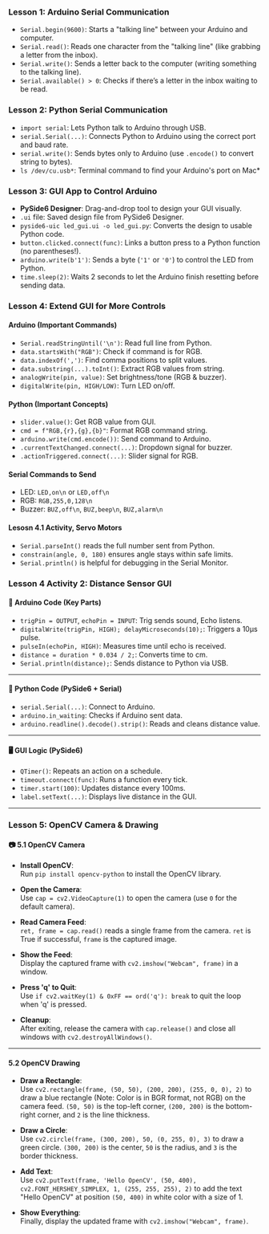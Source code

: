 ### Lesson 1: Arduino Serial Communication

- `Serial.begin(9600)`: Starts a "talking line" between your Arduino and computer.
- `Serial.read()`: Reads one character from the "talking line" (like grabbing a letter from the inbox).
- `Serial.write()`: Sends a letter back to the computer (writing something to the talking line).
- `Serial.available() > 0`: Checks if there’s a letter in the inbox waiting to be read.

### Lesson 2: Python Serial Communication

- `import serial`: Lets Python talk to Arduino through USB.  
- `serial.Serial(...)`: Connects Python to Arduino using the correct port and baud rate.  
- `serial.write()`: Sends bytes only to Arduino (use `.encode()` to convert string to bytes).  
- `ls /dev/cu.usb*`: Terminal command to find your Arduino's port on Mac*

### Lesson 3: GUI App to Control Arduino

- **PySide6 Designer**: Drag-and-drop tool to design your GUI visually.  
- `.ui` file: Saved design file from PySide6 Designer.  
- `pyside6-uic led_gui.ui -o led_gui.py`: Converts the design to usable Python code.  
- `button.clicked.connect(func)`: Links a button press to a Python function (no parentheses!).  
- `arduino.write(b'1')`: Sends a byte (`'1'` or `'0'`) to control the LED from Python.  
- `time.sleep(2)`: Waits 2 seconds to let the Arduino finish resetting before sending data.

### **Lesson 4: Extend GUI for More Controls**

####  Arduino (Important Commands)
- `Serial.readStringUntil('\n')`: Read full line from Python.
- `data.startsWith("RGB")`: Check if command is for RGB.
- `data.indexOf(',')`: Find comma positions to split values.
- `data.substring(...).toInt()`: Extract RGB values from string.
- `analogWrite(pin, value)`: Set brightness/tone (RGB & buzzer).
- `digitalWrite(pin, HIGH/LOW)`: Turn LED on/off.

####  Python (Important Concepts)
- `slider.value()`: Get RGB value from GUI.
- `cmd = f"RGB,{r},{g},{b}"`: Format RGB command string.
- `arduino.write(cmd.encode())`: Send command to Arduino.
- `.currentTextChanged.connect(...)`: Dropdown signal for buzzer.
- `.actionTriggered.connect(...)`: Slider signal for RGB.

####  Serial Commands to Send
- LED: `LED,on\n` or `LED,off\n`
- RGB: `RGB,255,0,128\n`
- Buzzer: `BUZ,off\n`, `BUZ,beep\n`, `BUZ,alarm\n`

#### Lesosn 4.1 Activity, Servo Motors
- `Serial.parseInt()` reads the full number sent from Python.
- `constrain(angle, 0, 180)` ensures angle stays within safe limits.
- `Serial.println()` is helpful for debugging in the Serial Monitor.


### **Lesson 4 Activity 2: Distance Sensor GUI**

#### 🔧 Arduino Code (Key Parts)

- `trigPin = OUTPUT`, `echoPin = INPUT`: Trig sends sound, Echo listens.  
- `digitalWrite(trigPin, HIGH); delayMicroseconds(10);`: Triggers a 10μs pulse.  
- `pulseIn(echoPin, HIGH)`: Measures time until echo is received.  
- `distance = duration * 0.034 / 2;`: Converts time to cm.  
- `Serial.println(distance);`: Sends distance to Python via USB.

---

#### 🐍 Python Code (PySide6 + Serial)

- `serial.Serial(...)`: Connect to Arduino.  
- `arduino.in_waiting`: Checks if Arduino sent data.  
- `arduino.readline().decode().strip()`: Reads and cleans distance value.

---

#### 🖥 GUI Logic (PySide6)

- `QTimer()`: Repeats an action on a schedule.  
- `timeout.connect(func)`: Runs a function every tick.  
- `timer.start(100)`: Updates distance every 100ms.  
- `label.setText(...)`: Displays live distance in the GUI.

---

### Lesson 5: OpenCV Camera & Drawing

#### 📷 5.1 OpenCV Camera

- **Install OpenCV**:  
  Run `pip install opencv-python` to install the OpenCV library.

- **Open the Camera**:  
  Use `cap = cv2.VideoCapture(1)` to open the camera (use `0` for the default camera).

- **Read Camera Feed**:  
  `ret, frame = cap.read()` reads a single frame from the camera. `ret` is True if successful, `frame` is the captured image.

- **Show the Feed**:  
  Display the captured frame with `cv2.imshow("Webcam", frame)` in a window.

- **Press 'q' to Quit**:  
  Use `if cv2.waitKey(1) & 0xFF == ord('q'): break` to quit the loop when 'q' is pressed.

- **Cleanup**:  
  After exiting, release the camera with `cap.release()` and close all windows with `cv2.destroyAllWindows()`.

---

#### 5.2 OpenCV Drawing

- **Draw a Rectangle**:  
  Use `cv2.rectangle(frame, (50, 50), (200, 200), (255, 0, 0), 2)` to draw a blue rectangle (Note: Color is in BGR format, not RGB) on the camera feed. `(50, 50)` is the top-left corner, `(200, 200)` is the bottom-right corner, and `2` is the line thickness.

- **Draw a Circle**:  
  Use `cv2.circle(frame, (300, 200), 50, (0, 255, 0), 3)` to draw a green circle. `(300, 200)` is the center, `50` is the radius, and `3` is the border thickness.

- **Add Text**:  
  Use `cv2.putText(frame, 'Hello OpenCV', (50, 400), cv2.FONT_HERSHEY_SIMPLEX, 1, (255, 255, 255), 2)` to add the text "Hello OpenCV" at position `(50, 400)` in white color with a size of 1.

- **Show Everything**:  
  Finally, display the updated frame with `cv2.imshow("Webcam", frame)`.
